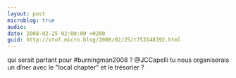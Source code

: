 ```yaml
---
layout: post
microblog: true
audio: 
date: 2008-02-25 02:00:00 +0200
guid: http://xtof.micro.blog/2008/02/25/t753148392.html
---
```

qui serait partant pour #burningman2008 ? @JCCapelli tu nous organiserais un dîner avec  le "local chapter" et le trésorier ?
